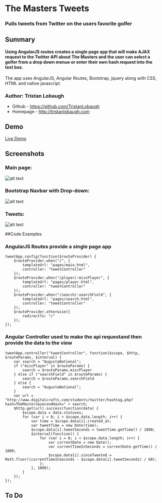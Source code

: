 # The Masters Tweets

### Pulls tweets from Twitter on the users favorite golfer

## Summary

#### Using AngularJS routes creates a single page app that will make AJAX request to the Twitter API about The Masters and the user can select a golfer from a drop down menue or enter their own hash request into the text box.
The app uses AngularJS, Angular Routes, Bootstrap, jquery along with CSS, HTML and native javascript.

### Author: Tristan Lobaugh 
+ Github - https://github.com/TristanLobaugh
+ Homepage - http://tristanlobaugh.com

## Demo

[Live Demo](http://tristanlobaugh.com/the_master_tweets)

## Screenshots

### Main page:
![alt text](https://raw.githubusercontent.com/TristanLobaugh/the_master_tweets/master/img/screen_shot.png)

### Bootstrap Navbar with Drop-down:
![alt text](https://raw.githubusercontent.com/TristanLobaugh/the_master_tweets/master/img/screen_shot2.png)

### Tweets:
![alt text](https://raw.githubusercontent.com/TristanLobaugh/the_master_tweets/master/img/screen_shot3.png)


##Code Examples

### AngularJS Routes provide a single page app
```
tweetApp.config(function($routeProvider) {
    $routeProvider.when("/", {
        templateUrl: "pages/main.html",
        controller: "tweetController"
    });
    $routeProvider.when("/player/:miscPlayer", {
        templateUrl: "pages/player.html",
        controller: "tweetController"
    });
    $routeProvider.when("/search/:searchField", {
        templateUrl: "pages/search.html",
        controller: "tweetController"
    });
    $routeProvider.otherwise({
        redirectTo: "/"
    });
});
```

### Angular Controller used to make the api requestand then provide the data to the view
```
tweetApp.controller("tweetController", function($scope, $http, $routeParams, $interval) {
    var search = "AugustaNational";
    if ("miscPlayer" in $routeParams) {
        search = $routeParams.miscPlayer
    } else if ("searchField" in $routeParams) {
        search = $routeParams.searchField
    } else {
        search = "AugustaNational";
    }
    var url = "http://www.digitalcrafts.com/students/twitter/hashtag.php?hash=TheMasters&secondHash=" + search;
    $http.get(url).success(function(data) {
        $scope.data = data.statuses;
        for (var i = 0; i < $scope.data.length; i++) {
            var time = $scope.data[i].created_at;
            var tweetTime = new Date(time);
            $scope.data[i].tweetSeconds = tweetTime.getTime() / 1000;
            $interval(function() {
                for (var i = 0; i < $scope.data.length; i++) {
                    var currentDate = new Date();
                    var currentTimeInSeconds = currentDate.getTime() / 1000;
                    $scope.data[i].sinceTweeted = Math.floor((currentTimeInSeconds - $scope.data[i].tweetSeconds) / 60);
                };
            }, 1000);
        }
    });
});
```

## To Do